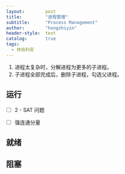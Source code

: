 ```yaml
---
layout:        post
title:         "进程管理"
subtitle:      "Process Management"
author:        "hongzhiyin"
header-style:  text
catalog:       true
tags:
  - 休伯利安
---
```


1. 进程太复杂时，分解进程为更多的子进程。
2. 子进程全部完成后，删除子进程，勾选父进程。

## 运行

- [ ] 2 - SAT 问题
- [ ] 强连通分量



## 就绪





## 阻塞

